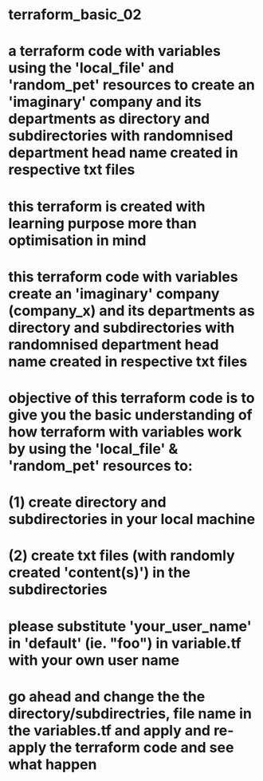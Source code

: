 # terraform_basic_02
# a terraform code with variables using the 'local_file' and 'random_pet' resources to create an 'imaginary' company and its departments as directory and subdirectories with randomnised department head name created in respective txt files
# this terraform is created with learning purpose more than optimisation in mind
# this terraform code with variables create an 'imaginary' company (company_x) and its departments as directory and subdirectories with randomnised department head name created in respective txt files
# objective of this terraform code is to give you the basic understanding of how terraform with variables work by using the 'local_file' & 'random_pet' resources to:
# (1) create directory and subdirectories in your local machine
# (2) create txt files (with randomly created 'content(s)') in the subdirectories
# please substitute 'your_user_name' in 'default' (ie. "foo") in variable.tf with your own user name
# go ahead and change the the directory/subdirectries, file name in the variables.tf and apply and re-apply the terraform code and see what happen
